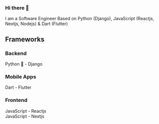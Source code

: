 ### Hi there 👋
I am a Software Engineer Based on Python (Django), JavaScript (Reactjs, Nextjs, Nodejs) & Dart (Flutter)

## Frameworks
### Backend 
Python :snake: - Django

### Mobile Apps 
Dart - Flutter

### Frontend
JavaScript - Reactjs
<br/>
JavaScript - Nextjs

<!--
**rexy09/rexy09** is a ✨ _special_ ✨ repository because its `README.md` (this file) appears on your GitHub profile.

Here are some ideas to get you started:

- 🔭 I’m currently working on ...
- 🌱 I’m currently learning ...
- 👯 I’m looking to collaborate on ...
- 🤔 I’m looking for help with ...
- 💬 Ask me about ...
- 📫 How to reach me: ...
- 😄 Pronouns: ...
- ⚡ Fun fact: ...
-->

